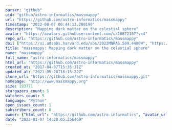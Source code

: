 ```yaml
---
parser: "github"
uid: "github/astro-informatics/massmappy"
url: "https://github.com/astro-informatics/massmappy"
timestamp: "2022-08-07 00:44:13.200199"
description: "Mapping dark matter on the celestial sphere"
avatar: "https://avatars.githubusercontent.com/u/10872187?v=4"
repo_url: "https://github.com/astro-informatics/massmappy"
doi: ["https://ui.adsabs.harvard.edu/abs/2022MNRAS.509.4480W", "https://ui.adsabs.harvard.edu/abs/2022ascl.soft07035W/abstract"]
title: "massmappy: Mapping dark matter on the celestial sphere"
name: "massmappy"
full_name: "astro-informatics/massmappy"
html_url: "https://github.com/astro-informatics/massmappy"
created_at: "2017-04-07T15:35:31Z"
updated_at: "2021-05-28T16:15:22Z"
clone_url: "https://github.com/astro-informatics/massmappy.git"
homepage: "http://www.massmappy.org"
size: 193771
stargazers_count: 5
watchers_count: 5
language: "Python"
open_issues_count: 1
subscribers_count: 8
owner: {"html_url": "https://github.com/astro-informatics", "avatar_url": "https://avatars.githubusercontent.com/u/10872187?v=4", "login": "astro-informatics", "type": "Organization"}
date: "2023-01-07 14:20:05.256469"
---
```

